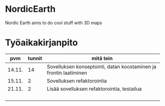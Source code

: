 # NordicEarth

Nordic Earth aims to do cool stuff with 3D maps

# Työaikakirjanpito

| pvm    | tunnit | mitä tein                                                         |
|--------|--------|-------------------------------------------------------------------|
| 14.11. | 14     | Sovelluksen konseptointi, datan koostaminen ja frontin laatiminen |
| 15.11. | 2      | Sovelluksen refaktorointia                                        |
| 21.11. | 2      | Lisää sovelluksen refaktorointia, testailua                       |
|        |        |                                                                   |
|        |        |                                                                   |
|        |        |                                                                   |
|        |        |                                                                   |